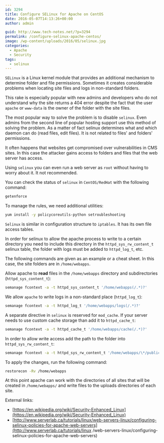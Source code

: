 ```yaml
---
id: 3294
title: Configure SELinux for Apache on CentOS
date: 2016-05-07T14:13:26+00:00
author: admin

guid: http://www.tech-notes.net/?p=3294
permalink: /configure-selinux-apache-centos/
image: /wp-content/uploads/2016/05/selinux.jpg
categories:
  - Apache
  - Security
tags:
  - selinux
---
```

`SELinux` is a Linux kernel module that provides an additional mechanism to determine folder and file permissions. Sometimes it creates considerable problems when locating site files and logs in non-standard folders.

This rake is especially popular with new admins and developers who do not understand why the site returns a 404 error despite the fact that the user `apache` or `www-data` is the owner of the folder with the site files.

The most popular way to solve the problem is to disable `selinux`. Even admins from the second line of popular hosting support use this method of solving the problem.
As a matter of fact selinux determines what and which daemon can do (read files, edit files). It is not related to files' and folders' permissions. 

It often happens that websites get compromised over vulnerabilities in CMS sites. In this case the attacker gains access to folders and files that the web server has access.

Using `selinux` you can even run a web server as `root` without having to worry about it. It not recommended.

You can check the status of `selinux` in `CentOS/RedHat` with the following command:
```bash
getenforce
```

To manage the rules, we need additional utilities:
```bash
yum install -y policycoreutils-python setroubleshooting
```

`Selinux` is similar in configuration structure to `iptables`. It has its own file access tables. 

In order for selinux to allow the apache process to write to a certain directory you need to include this directory in the `httpd_sys_rw_content_t` selinux table, the folder with logs must be added to ``httpd_log_t``, etc.

The following commands are given as an example or a cheat sheet. In this case, the site folders are in `/home/webapps`.

Allow apache to **read** files in the `/home/webapps` directory and subdirectories (`httpd_sys_content_t`):
```bash
semanage fcontext -a -t httpd_sys_content_t '/home/webapps(/.*)?'
```

We allow `apache` to write logs in a non-standard place (`httpd_log_t`):
```bash
semanage fcontext -a -t httpd_log_t '/home/webapps/logs(/.*)?'
```

A separate directive in `selinux` is reserved for `mod_cache`. If your server needs to use custom cache storage than add it to `httpd_cache_t`:
```bash
semanage fcontext -a -t httpd_cache_t '/home/webapps/cache(/.*)?'
```

In order to allow write access add the path to the folder into `httpd_sys_rw_content_t`:
```bash
semanage fcontext -a -t httpd_sys_rw_content_t '/home/webapps/\*/public_html/uploads(/.\*)?'
```

To apply the changes, run the following command:
```bash
restorecon -Rv /home/webapps
```

At this point apache can work with the directories of all sites that will be created in `/home/webapps/` and write files to the uploads directories of each site.

External links:
* [https://en.wikipedia.org/wiki/Security-Enhanced_Linux](https://en.wikipedia.org/wiki/Security-Enhanced_Linux)
* [http://www.serverlab.ca/tutorials/linux/web-servers-linux/configuring-selinux-policies-for-apache-web-servers](http://www.serverlab.ca/tutorials/linux /web-servers-linux/configuring-selinux-policies-for-apache-web-servers)